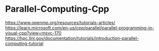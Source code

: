 # Parallel-Computing-Cpp

https://www.openmp.org/resources/tutorials-articles/
https://learn.microsoft.com/en-us/cpp/parallel/parallel-programming-in-visual-cpp?view=msvc-170
https://hpc.llnl.gov/documentation/tutorials/introduction-parallel-computing-tutorial